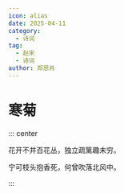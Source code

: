```yaml
---
icon: alias
date: 2025-04-11
category:
  - 诗词
tag:
  - 赵宋
  - 诗词
author: 郑思肖
---
```


# 寒菊

<!-- more -->

::: center

花开不并百花丛，独立疏篱趣未穷。

宁可枝头抱香死，何曾吹落北风中。

:::